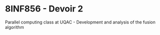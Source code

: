 # 8INF856 - Devoir 2

Parallel computing class at UQAC - Development and analysis of the fusion algorithm
